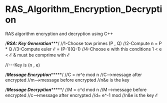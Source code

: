 # RAS_Algorithm_Encryption_Decryption
RAS algorithm encryption and decryption using C++

/*********RSA: Key Generation************/
//1-Choose tow primes (P , Q)
//2-Compute n = P * Q
//3-Compute euler ℰ = (P-1)(Q-1)
//4-Choose e with this conditions 1 < e < ℰ  & must be comprime with ℰ

//---Key is (n , e)

/*******Message Encryption************/
//C = m^e mod n
//C-->message after encrypted
//m-->message before encrypted
//n&e is the key

/*******Message Decryption************/
//M = c^d mod n
//M-->message before encrypted
//c-->message after encrypted
//d= e^-1 mod
//n&e is the key ℰ
